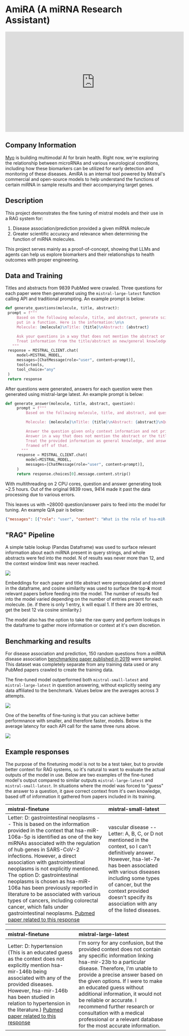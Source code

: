 # AmiRA (A miRNA Research Assistant)

<iframe width="560" height="315" src="https://www.youtube.com/embed/Z6cCDmZmU_U?si=bv_RkuNYxQ2Xo2p9" title="YouTube video player" frameborder="0" allow="accelerometer; autoplay; clipboard-write; encrypted-media; gyroscope; picture-in-picture; web-share" referrerpolicy="strict-origin-when-cross-origin" allowfullscreen></iframe>

## Company Information
[Myo](https://myo.fit) is building multimodal AI for brain health. Right now, we're exploring the relationship between microRNAs and various neurological conditions, including how these biomarkers can be utilized for early detection and monitoring of these diseases. AmiRA is an internal tool powered by Mistral's commercial and open-source models to help understand the functions of certain miRNA in sample results and their accompanying target genes.

## Description
This project demonstrates the fine tuning of mistral models and their use in a RAG system for:
1. Disease association/prediction provided a given miRNA molecule
2. Greater scientific accuracy and relevance when determining the function of miRNA molecules.

This project serves mainly as a proof-of-concept, showing that LLMs and agents can help us explore biomarkers and their relationships to health outcomes with proper engineering.

## Data and Training

Titles and abstracts from 9839 PubMed were crawled. Three questions for each paper were then generated using the `mistral-large-latest` function calling API and traditional prompting. An example prompt is below:

```python
def generate_questions(molecule, title, abstract):
 prompt = f"""
     Based on the following molecule, title, and abstract, generate scientific questions to be
     put in a function. Here is the information:\n\n
     Molecule: {molecule}\nTitle: {title}\nAbstract: {abstract}

     Ask your questions in a way that does not mention the abstract or the title of the work.
     Treat information from the title/abstract as new/general knowledge, and   ask questions framed off of that.
   """
 response = MISTRAL_CLIENT.chat(
     model=MISTRAL_MODEL,
     messages=[ChatMessage(role="user", content=prompt)],
     tools=tools,
     tool_choice="any"
 )
 return response
```
After questions were generated, answers for each question were then generated using mistral-large latest. An example prompt is below:

```python
def generate_answer(molecule, title, abstract, question):
     prompt = f"""
         Based on the following molecule, title, and abstract, and question, generate an answer:

         Molecule: {molecule}\nTitle: {title}\nAbstract: {abstract}\nQuestion: {question}\nAnswer:

         Answer the question given only context information and not prior knowledge.
         Answer in a way that does not mention the abstract or the title of the work.
         Treat the provided information as general knowledge, and answer the questions
         framed off of that.
       """
     response = MISTRAL_CLIENT.chat(
         model=MISTRAL_MODEL,
         messages=[ChatMessage(role="user", content=prompt)],
     )
     return response.choices[0].message.content.strip()
```

With multithreading on 2 CPU cores, question and answer generating took ~2.5 hours. Out of the original 9839 rows, 9414 made it past the data processing due to various errors.

This leaves us with ~28000 question/answer pairs to feed into the model for tuning. An example Q/A pair is below:

```json
{"messages": [{"role": "user", "content": "What is the role of hsa-miR-335-5p in the development of type 2 diabetes mellitus (T2DM) and which genes does it potentially regulate?"}, {"role": "assistant", "content": "The role of hsa-miR-335-5p in the development of type 2 diabetes mellitus (T2DM) is that it potentially regulates the expression of various candidate genes. These genes include procollagen C-endopeptidase enhancer 2, connective tissue growth factor, family with sequence similarity 105, member A, protein phosphatase 1 regulatory inhibitor subunit 1A, and C-C motif chemokine receptor 4. The specific mechanisms through which hsa-miR-335-5p regulates these genes and contributes to the development of T2DM are not detailed in the provided information. However, it is suggested that understanding these regulatory networks could potentially be useful for the molecular diagnosis and targeted therapy of T2DM."}]}
```

## "RAG" Pipeline

A simple table lookup (Pandas Dataframe) was used to surface relevant information about each miRNA present in query strings, and whole abstracts were fed into the model. N of results was never more than 12, and the context window limit was never reached.

![](/img/stories/rag.png)

Embeddings for each paper and title abstract were prepopulated and stored in the dataframe, and cosine similarity was used to surface the top-***k*** most relevant papers before feeding into the model. The number of results fed into the model varied depending on the number of entries present for each molecule. (ie. if there is only 1 entry, k will equal 1. If there are 30 entries, get the best 12 via cosine similarity.)

The model also has the option to take the raw query and perform lookups in the dataframe to gather more information or context at it's own discretion.

## Benchmarking and results
For disease association and prediction, 150 random questions from a miRNA disease association [benchmarking paper published in 2019](https://pubmed.ncbi.nlm.nih.gov/31594544/) were sampled. This dataset was completely separate from any training data used or any PubMed papers crawled to create the training data.

The fine-tuned model outperformed both `mistral-small-latest` and `mistral-large-latest` in question answering, without explicitly seeing any data affiliated to the benchmark. Values below are the averages across 3 attempts.

![](/img/stories/test.png)

One of the benefits of fine-tuning is that you can achieve better performnance with smaller, and therefore faster, models. Below is the average latency for each API call for the same three runs above.

![](/img/stories/latency.png)

## Example responses

The purpose of the finetuning model is not to be a test taker, but to provide better context for RAG systems, so it's natural to want to evaluate the actual outputs of the model in use. Below are two examples of the fine-tuned model's output compared to similar outputs `mistral-large-latest` and `mistral-small-latest`. In situations where the model was forced to "guess" the answer to a question, it gave correct context from it's own knowledge, based off of information it gathered from papers included in its training.

| mistral-finetune | mistral-small-latest |
| :------- | :------- |
| Letter: D: gastrointestinal neoplasms -- This is based on the information provided in the context that hsa-miR-106a-5p is identified as one of the key miRNAs associated with the regulation of hub genes in SARS-CoV-2 infections. However, a direct association with gastrointestinal neoplasms is not explicitly mentioned. The option D: gastrointestinal neoplasms is chosen as hsa-miR-106a has been previously reported in literature to be associated with various types of cancers, including colorectal cancer, which falls under gastrointestinal neoplasms. [Pubmed paper related to this response](https://www.ncbi.nlm.nih.gov/pmc/articles/PMC10451182/#:~:text=2.1.%20Colorectal%20Cancer,metastases%20%5B12%5D.) | vascular disease -- Letter: A, B, C, or D not mentioned in the context, so I can't definitively answer. However, hsa-let-7e has been associated with various diseases including some types of cancer, but the context provided doesn't specify its association with any of the listed diseases. |

| mistral-finetune | mistral-large-latest |
| :------- | :------- |
| Letter: D: hypertension (This is an educated guess as the context does not explicitly mention hsa-mir-146b being associated with any of the provided diseases. However, hsa-mir-146b has been studied in relation to hypertension in the literature.) [Pubmed paper related to this response](https://www.ncbi.nlm.nih.gov/pmc/articles/PMC6941490/#:~:text=Increased%20miR%2D146b%2D5p%20abundance%20has%20been%20reported%20in%20clinical%20studies%20of%20renal%20pathology%20and%20experimental%20disease%20models%3B%20including%20hypertension%2C%20AKI%2C%20renal%20fibrosis%2C%20and%20CKD.) | I'm sorry for any confusion, but the provided context does not contain any specific information linking hsa-mir-23b to a particular disease. Therefore, I'm unable to provide a precise answer based on the given options. If I were to make an educated guess without additional information, it would not be reliable or accurate. I recommend further research or consultation with a medical professional or a relevant database for the most accurate information. |


